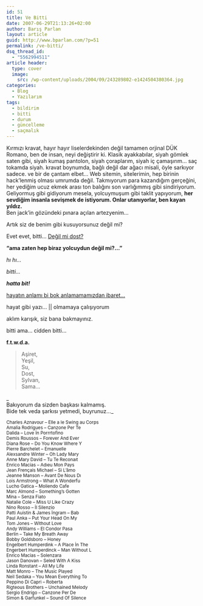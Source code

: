 ```yaml
---
id: 51
title: Ve Bitti
date: 2007-06-29T21:13:26+02:00
author: Barış Parlan
layout: article
guid: http://www.bparlan.com/?p=51
permalink: /ve-bitti/
dsq_thread_id:
  - "5562994511"
article header:
  type: cover
  image:
    src: /wp-content/uploads/2004/09/243289802-e1424504380364.jpg
categories:
  - Blog
  - Yazılarım
tags:
  - bildirim
  - bitti
  - durum
  - güncelleme
  - saçmalık
---
```


Kırmızı kravat, hayır hayır liselerdekinden değil tamamen orjinal DÜK Romano, ben de insan, neyi değiştirir ki. Klasik ayakkabılar, siyah gömlek saten gibi, siyah kumaş pantolon, siyah çoraplarım, siyah iç çamaşırım&#8230; saç tokamda siyah. kravat boynumda, bağlı değil dar ağacı misali, öyle sarkıyor sadece. ve bir de çantam elbet&#8230; Web sitemin, sitelerimin, hep birinin hack&#8217;lenmiş olması umrumda değil. Takmıyorum para kazandığım gerçeğini, her yediğim ucuz ekmek arası ton balığını son varlığımmış gibi sindiriyorum. Geliyormuş gibi gidiyorum mesela, yolcuymuşum gibi taklit yapıyorum, **her sevdiğim insanla sevişmek de istiyorum. Onlar utanıyorlar, ben kayan yıldız.**  
Ben jack&#8217;in gözündeki pınara açılan artezyenim&#8230;

Artık siz de benim gibi kusuyorsunuz değil mi?

Evet evet, bitti&#8230; <span style="text-decoration: underline;">Değil mi dost?</span>

**&#8220;ama zaten hep biraz yolcuydun değil mi?&#8230;&#8221;**

_hı hı&#8230;_

_bitti&#8230;_

**_hatta bit!_**

<span style="text-decoration: underline;">hayatın anlamı bi bok anlamamamızdan ibaret&#8230;</span>

hayat gibi yazı&#8230; || olmamaya çalışıyorum

aklım karışık, siz bana bakmayınız.

bitti ama&#8230; cidden bitti&#8230;

**f.t.w.d.a.**

> Aşiret,  
> Yeşil,  
> Su,  
> Dost,  
> Sylvan,  
> Sama&#8230;

_  
Bakıyorum da sizden başkası kalmamış.  
Bide tek veda şarkısı yetmedi, buyrunuz&#8230;_  
<sub><br /> Charles Aznavour &#8211; Elle a le Swing au Corps<br /> Amalia Rodrigues &#8211; Canzone Per Te<br /> Dalida &#8211; Love İn Porrrtofino<br /> Demis Roussos &#8211; Forever And Ever<br /> Diana Rose &#8211; Do You Know Where Y<br /> Pierre Barchelet &#8211; Emanuelle<br /> Alexsandre Winter &#8211; Oh Lady Mary<br /> Anne Mary David &#8211; Tu Te Reconaıt<br /> Enrico Macias &#8211; Adıeu Mon Pays<br /> Jean Frençais Michael &#8211; Si L&#8217;âmo<br /> Jeanne Manson &#8211; Avant De Nous Dı<br /> Lois Armstrong &#8211; What A Wonderfu<br /> Lucho Gatica &#8211; Moliendo Cafe<br /> Marc Almond &#8211; Something&#8217;s Gotten<br /> Mina &#8211; Senza Fiato<br /> Natalie Cole &#8211; Miss U Like Crazy<br /> Nino Rosso &#8211; İl Silenzio<br /> Patti Auistin & James İngram &#8211; Bab<br /> Paul Anka &#8211; Put Your Head On My<br /> Tom Jones &#8211; Without Love<br /> Andy Williams &#8211; El Condor Pasa<br /> Berlin &#8211; Take My Breath Away<br /> Bobby Goldsboro &#8211; Honey<br /> Engelbert Humperdink &#8211; A Place İn The<br /> Engerbert Humperdinck &#8211; Man Without L<br /> Enrico Macias &#8211; Solenzara<br /> Jason Danovan &#8211; Seled With A Kiss<br /> Linda Ronstant &#8211; All My Life<br /> Matt Monro &#8211; The Music Played<br /> Neil Sedaka &#8211; You Mean Everything To<br /> Peppino Di Capri &#8211; Roberta<br /> Rigteous Brothers &#8211; Unchained Melody<br /> Sergio Endrigo &#8211; Canzone Per De<br /> Simon & Garfunkel &#8211; Sound Of Silence</sub>
